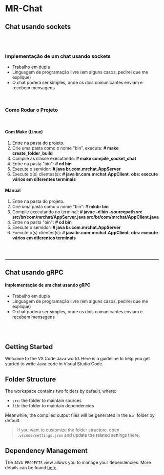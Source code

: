 # MR-Chat

## Chat usando sockets

</br>
</br>

### Implementação de um chat usando sockets

* Trabalho em dupla
* Linguagem de programação livre (em alguns casos, pedirei que me explique)
* O chat poderá ser simples, onde os dois comunicantes enviam e recebem mensagens

</br>

### Como Rodar o Projeto

</br>

#### Com Make (Linux)

1. Entre na pasta do projeto.
2. Crie uma pasta como o nome "bin", execute: **# make create_folder_build**
3. Compile as classe executando: **# make compile_socket_chat**
4. Entre na pasta "bin": **# cd bin**
5. Execute o servidor: **# java br.com.mrchat.AppServer**
6. Execute o(s) clientes(s): **# java br.com.mrchat.AppClient**. **obs: execute vários em diferentes terminais**

#### Manual

1. Entre na pasta do projeto.
2. Crie uma pasta como o nome "bin": **# mkdir bin**
3. Compile executando no terminal: **# javac -d bin -sourcepath src src/br/com/mrchat/AppServer.java src/br/com/mrchat/AppClient.java**
4.  Entre na pasta "bin": **# cd bin**
5.  Execute o servidor: **# java br.com.mrchat.AppServer**
6.  Execute o(s) clientes(s): **# java br.com.mrchat.AppClient**. **obs: execute vários em diferentes terminais**

</br>
</br>

-----

## Chat usando gRPC

#### Implementação de um chat usando gRPC

* Trabalho em dupla
* Linguagem de programação livre (em alguns casos, pedirei que me explique)
* O chat poderá ser simples, onde os dois comunicantes enviam e recebem mensagens

</br>
</br>

## Getting Started

Welcome to the VS Code Java world. Here is a guideline to help you get started to write Java code in Visual Studio Code.

## Folder Structure

The workspace contains two folders by default, where:

- `src`: the folder to maintain sources
- `lib`: the folder to maintain dependencies

Meanwhile, the compiled output files will be generated in the `bin` folder by default.

> If you want to customize the folder structure, open `.vscode/settings.json` and update the related settings there.

## Dependency Management

The `JAVA PROJECTS` view allows you to manage your dependencies. More details can be found [here](https://github.com/microsoft/vscode-java-dependency#manage-dependencies).
